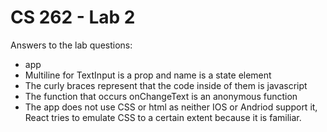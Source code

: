 # CS 262 - Lab 2

Answers to the lab questions:
* app
* Multiline for TextInput is a prop and name is a state element
* The curly braces represent that the code inside of them is javascript
* The function that occurs onChangeText is an anonymous function
* The app does not use CSS or html as neither IOS or Andriod support it, React tries to emulate CSS to a certain extent because it is familiar. 
